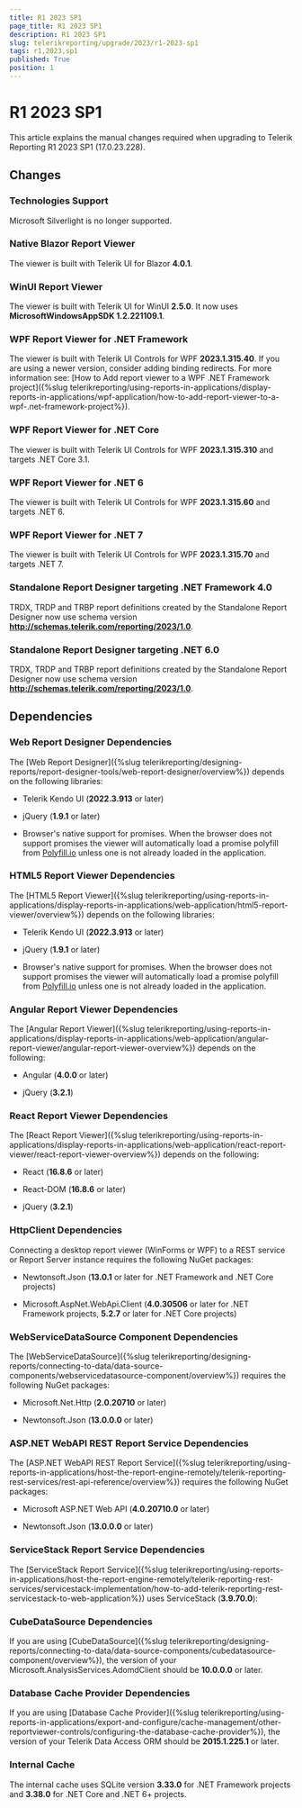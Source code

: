 ```yaml
---
title: R1 2023 SP1
page_title: R1 2023 SP1
description: R1 2023 SP1
slug: telerikreporting/upgrade/2023/r1-2023-sp1
tags: r1,2023,sp1
published: True
position: 1
---
```


# R1 2023 SP1

This article explains the manual changes required when upgrading to Telerik Reporting R1 2023 SP1 (17.0.23.228).

## Changes

### Technologies Support

Microsoft Silverlight is no longer supported.

### Native Blazor Report Viewer

The viewer is built with Telerik UI for Blazor __4.0.1__.

### WinUI Report Viewer

The viewer is built with Telerik UI for WinUI __2.5.0__. It now uses __MicrosoftWindowsAppSDK 1.2.221109.1__.

### WPF Report Viewer for .NET Framework

The viewer is built with Telerik UI Controls for WPF __2023.1.315.40__. If you are using a newer version, consider adding binding redirects. For more information see: [How to Add report viewer to a WPF .NET Framework project]({%slug telerikreporting/using-reports-in-applications/display-reports-in-applications/wpf-application/how-to-add-report-viewer-to-a-wpf-.net-framework-project%}).

### WPF Report Viewer for .NET Core

The viewer is built with Telerik UI Controls for WPF __2023.1.315.310__ and targets .NET Core 3.1. 

### WPF Report Viewer for .NET 6

The viewer is built with Telerik UI Controls for WPF __2023.1.315.60__ and targets .NET 6. 

### WPF Report Viewer for .NET 7

The viewer is built with Telerik UI Controls for WPF __2023.1.315.70__ and targets .NET 7. 

### Standalone Report Designer targeting .NET Framework 4.0

TRDX, TRDP and TRBP report definitions created by the Standalone Report Designer now use schema version __http://schemas.telerik.com/reporting/2023/1.0__. 

### Standalone Report Designer targeting .NET 6.0

TRDX, TRDP and TRBP report definitions created by the Standalone Report Designer now use schema version __http://schemas.telerik.com/reporting/2023/1.0__. 

## Dependencies

### Web Report Designer Dependencies

The [Web Report Designer]({%slug telerikreporting/designing-reports/report-designer-tools/web-report-designer/overview%}) depends on the following libraries: 

* Telerik Kendo UI (__2022.3.913__ or later) 

* jQuery (__1.9.1__ or later) 

* Browser's native support for promises. When the browser does not support promises the viewer will automatically load a promise polyfill from  [Polyfill.io](https://polyfill.io)  unless one is not already loaded in the application. 

### HTML5 Report Viewer Dependencies

The [HTML5 Report Viewer]({%slug telerikreporting/using-reports-in-applications/display-reports-in-applications/web-application/html5-report-viewer/overview%}) depends on the following libraries: 

* Telerik Kendo UI (__2022.3.913__ or later) 

* jQuery (__1.9.1__ or later) 

* Browser's native support for promises. When the browser does not support promises the viewer will automatically load a promise polyfill from  [Polyfill.io](https://polyfill.io)  unless one is not already loaded in the application. 

### Angular Report Viewer Dependencies

The [Angular Report Viewer]({%slug telerikreporting/using-reports-in-applications/display-reports-in-applications/web-application/angular-report-viewer/angular-report-viewer-overview%}) depends on the following: 

* Angular (__4.0.0__ or later) 

* jQuery (__3.2.1__) 

### React Report Viewer Dependencies

The [React Report Viewer]({%slug telerikreporting/using-reports-in-applications/display-reports-in-applications/web-application/react-report-viewer/react-report-viewer-overview%}) depends on the following: 

* React (__16.8.6__ or later)

* React-DOM (__16.8.6__ or later)

* jQuery (__3.2.1__) 

### HttpClient Dependencies

Connecting a desktop report viewer (WinForms or WPF) to a REST service or Report Server instance requires the following NuGet packages: 

* Newtonsoft.Json (__13.0.1__ or later for .NET Framework and .NET Core projects) 

* Microsoft.AspNet.WebApi.Client (__4.0.30506__ or later for .NET Framework projects, __5.2.7__ or later for .NET Core projects) 

### WebServiceDataSource Component Dependencies

The [WebServiceDataSource]({%slug telerikreporting/designing-reports/connecting-to-data/data-source-components/webservicedatasource-component/overview%}) requires the following NuGet packages: 

* Microsoft.Net.Http (__2.0.20710__ or later) 

* Newtonsoft.Json (__13.0.0.0__ or later) 

### ASP.NET WebAPI REST Report Service Dependencies

The [ASP.NET WebAPI REST Report Service]({%slug telerikreporting/using-reports-in-applications/host-the-report-engine-remotely/telerik-reporting-rest-services/rest-api-reference/overview%}) requires the following NuGet packages: 

* Microsoft ASP.NET Web API (__4.0.20710.0__ or later) 

* Newtonsoft.Json (__13.0.0.0__ or later) 

### ServiceStack Report Service Dependencies

The [ServiceStack Report Service]({%slug telerikreporting/using-reports-in-applications/host-the-report-engine-remotely/telerik-reporting-rest-services/servicestack-implementation/how-to-add-telerik-reporting-rest-servicestack-to-web-application%}) uses ServiceStack (__3.9.70.0__): 

### CubeDataSource Dependencies

If you are using [CubeDataSource]({%slug telerikreporting/designing-reports/connecting-to-data/data-source-components/cubedatasource-component/overview%}), the version of your Microsoft.AnalysisServices.AdomdClient should be __10.0.0.0__ or later. 

### Database Cache Provider Dependencies

If you are using [Database Cache Provider]({%slug telerikreporting/using-reports-in-applications/export-and-configure/cache-management/other-reportviewer-controls/configuring-the-database-cache-provider%}), the version of your Telerik Data Access ORM should be __2015.1.225.1__ or later. 

### Internal Cache

The internal cache uses SQLite version __3.33.0__ for .NET Framework projects and __3.38.0__ for .NET Core and .NET 6+ projects.

